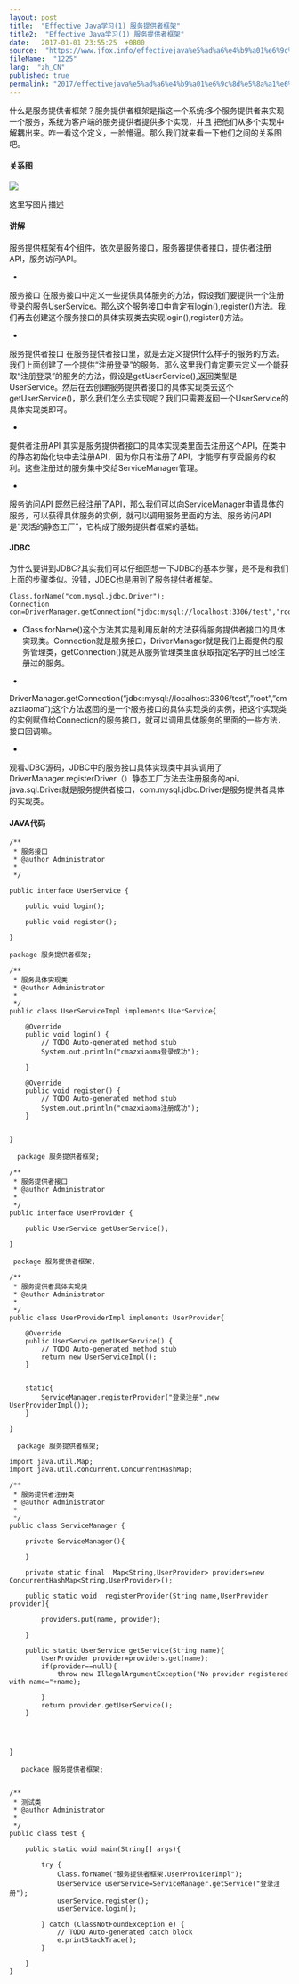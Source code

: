 ```yaml
---
layout: post
title:  "Effective Java学习(1) 服务提供者框架"
title2:  "Effective Java学习(1) 服务提供者框架"
date:   2017-01-01 23:55:25  +0800
source:  "https://www.jfox.info/effectivejava%e5%ad%a6%e4%b9%a01%e6%9c%8d%e5%8a%a1%e6%8f%90%e4%be%9b%e8%80%85%e6%a1%86%e6%9e%b6.html"
fileName:  "1225"
lang:  "zh_CN"
published: true
permalink: "2017/effectivejava%e5%ad%a6%e4%b9%a01%e6%9c%8d%e5%8a%a1%e6%8f%90%e4%be%9b%e8%80%85%e6%a1%86%e6%9e%b6.html"
---
```


什么是服务提供者框架？服务提供者框架是指这一个系统:多个服务提供者来实现一个服务，系统为客户端的服务提供者提供多个实现，并且
把他们从多个实现中解耦出来。咋一看这个定义，一脸懵逼。那么我们就来看一下他们之间的关系图吧。

#### 关系图
![](3a5e329.png) 
 
   这里写图片描述 
  
  

#### 讲解

服务提供框架有4个组件，依次是服务接口，服务器提供者接口，提供者注册API，服务访问API。

- 
服务接口
在服务接口中定义一些提供具体服务的方法，假设我们要提供一个注册登录的服务UserService。那么这个服务接口中肯定有login(),register()方法。我们再去创建这个服务接口的具体实现类去实现login(),register()方法。

- 
服务提供者接口
在服务提供者接口里，就是去定义提供什么样子的服务的方法。我们上面创建了一个提供“注册登录”的服务。那么这里我们肯定要去定义一个能获取“注册登录”的服务的方法，假设是getUserService(),返回类型是UserService。然后在去创建服务提供者接口的具体实现类去这个getUserService()，那么我们怎么去实现呢？我们只需要返回一个UserService的具体实现类即可。

- 
提供者注册API
其实是服务提供者接口的具体实现类里面去注册这个API，在类中的静态初始化块中去注册API，因为你只有注册了API，才能享有享受服务的权利。这些注册过的服务集中交给ServiceManager管理。

- 
服务访问API
既然已经注册了API，那么我们可以向ServiceManager申请具体的服务，可以获得具体服务的实例，就可以调用服务里面的方法。服务访问API是“灵活的静态工厂”，它构成了服务提供者框架的基础。

#### JDBC

为什么要讲到JDBC?其实我们可以仔细回想一下JDBC的基本步骤，是不是和我们上面的步骤类似。没错，JDBC也是用到了服务提供者框架。

    Class.forName("com.mysql.jdbc.Driver");   
    Connection con=DriverManager.getConnection("jdbc:mysql://localhost:3306/test","root","cmazxiaoma");

- Class.forName()这个方法其实是利用反射的方法获得服务提供者接口的具体实现类。Connection就是服务接口，DriverManager就是我们上面提供的服务管理类，getConnection()就是从服务管理类里面获取指定名字的且已经注册过的服务。

- 
DriverManager.getConnection(“jdbc:mysql://localhost:3306/test”,”root”,”cmazxiaoma”);这个方法返回的是一个服务接口的具体实现类的实例，把这个实现类的实例赋值给Connection的服务接口，就可以调用具体服务的里面的一些方法，接口回调嘛。

- 
观看JDBC源码，JDBC中的服务接口具体实现类中其实调用了DriverManager.registerDriver（）静态工厂方法去注册服务的api。java.sql.Driver就是服务提供者接口，com.mysql.jdbc.Driver是服务提供者具体的实现类。

#### JAVA代码

    /**
     * 服务接口
     * @author Administrator
     *
     */
    
    public interface UserService {
    
        public void login();
    
        public void register();
    
    }

    package 服务提供者框架;
    
    /**
     * 服务具体实现类
     * @author Administrator
     *
     */
    public class UserServiceImpl implements UserService{
    
        @Override
        public void login() {
            // TODO Auto-generated method stub
            System.out.println("cmazxiaoma登录成功");
    
        }
    
        @Override
        public void register() {
            // TODO Auto-generated method stub
            System.out.println("cmazxiaoma注册成功");
        }
    
    
    }

      package 服务提供者框架;
    
    /**
     * 服务提供者接口
     * @author Administrator
     *
     */
    public interface UserProvider {
    
        public UserService getUserService();
    
    }

     package 服务提供者框架;
    
    /**
     * 服务提供者具体实现类
     * @author Administrator
     *
     */
    public class UserProviderImpl implements UserProvider{
    
        @Override
        public UserService getUserService() {
            // TODO Auto-generated method stub
            return new UserServiceImpl();
        }
    
    
        static{
            ServiceManager.registerProvider("登录注册",new UserProviderImpl());
        }
    
    }

      package 服务提供者框架;
    
    import java.util.Map;
    import java.util.concurrent.ConcurrentHashMap;
    
    /**
     * 服务提供者注册类
     * @author Administrator
     *
     */
    public class ServiceManager {
    
        private ServiceManager(){
    
        }
    
        private static final  Map<String,UserProvider> providers=new ConcurrentHashMap<String,UserProvider>();
    
        public static void  registerProvider(String name,UserProvider provider){
    
            providers.put(name, provider);
    
        }
    
        public static UserService getService(String name){
            UserProvider provider=providers.get(name);
            if(provider==null){
                throw new IllegalArgumentException("No provider registered with name="+name);
    
            }
            return provider.getUserService();
        }
    
    
    
    
    }

       package 服务提供者框架;
    
    
    /**
     * 测试类
     * @author Administrator
     *
     */
    public class test {
    
        public static void main(String[] args){
    
            try {
                Class.forName("服务提供者框架.UserProviderImpl");
                UserService userService=ServiceManager.getService("登录注册");
                userService.register();
                userService.login();
    
            } catch (ClassNotFoundException e) {
                // TODO Auto-generated catch block
                e.printStackTrace();
            }
    
        }
    }

